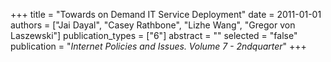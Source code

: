 +++
title = "Towards on Demand IT Service Deployment"
date = 2011-01-01
authors = ["Jai Dayal", "Casey Rathbone", "Lizhe Wang", "Gregor von Laszewski"]
publication_types = ["6"]
abstract = ""
selected = "false"
publication = "*Internet Policies and Issues. Volume 7 - 2ndquarter*"
+++

